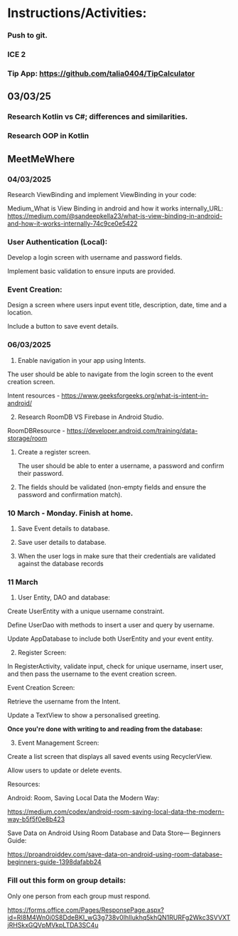 # Instructions/Activities:

### Push to git.
### ICE 2

### Tip App: https://github.com/talia0404/TipCalculator

## 03/03/25

### Research  Kotlin vs C#; differences and similarities. 
### Research OOP  in Kotlin 

## MeetMeWhere

### 04/03/2025

Research ViewBinding and implement ViewBinding in your code:

Medium_What is View Binding in android and how it works internally_URL: https://medium.com/@sandeepkella23/what-is-view-binding-in-android-and-how-it-works-internally-74c9ce0e5422 

### User Authentication (Local):

Develop a login screen with username and password fields.

Implement basic validation to ensure inputs are provided.


### Event Creation:

Design a screen where users input event title, description, date, time and a location. 

Include a button to save event details.


### 06/03/2025


1. Enable navigation in your app using Intents.

The user should be able to navigate from the login screen to the event creation screen.


Intent resources - https://www.geeksforgeeks.org/what-is-intent-in-android/


2. Research RoomDB VS Firebase in Android Studio.


RoomDBResource - https://developer.android.com/training/data-storage/room

1. Create a register screen.

   The user should be able to enter a username, a password and confirm their password.

2. The fields should be validated (non-empty fields and ensure the password and confirmation match).

### 10 March - Monday.  Finish at home.

1. Save Event details to database.

2. Save user details to database.

3. When the user logs in make sure that their credentials are validated against the database records



### 11 March 

1. User Entity, DAO and database:

Create UserEntity with a unique username constraint.

Define UserDao with methods to insert a user and query by username.

Update AppDatabase to include both UserEntity and your event entity.


2. Register Screen:


In RegisterActivity, validate input, check for unique username, insert user, and then pass the username to the event creation screen.

Event Creation Screen:

Retrieve the username from the Intent.

Update a TextView to show a personalised greeting.


**Once you're done with writing to and reading from the database:**


3. Event Management Screen:

Create a list screen that displays all saved events using RecyclerView.

Allow users to update or delete events.


Resources: 

Android: Room, Saving Local Data the Modern Way: 

https://medium.com/codex/android-room-saving-local-data-the-modern-way-b5f5f0e8b423  

Save Data on Android Using Room Database and Data Store— Beginners Guide:

https://proandroiddev.com/save-data-on-android-using-room-database-beginners-guide-1398dafabb24 


### Fill out this form on group details: 

Only one person from each group must respond.

https://forms.office.com/Pages/ResponsePage.aspx?id=RI8M4Wn0j0S8DdeBKI_wG3g738v0IhlIukhq5khQN1RURFg2Wkc3SVVXTjRHSkxGQVpMVkpLTDA3SC4u 



